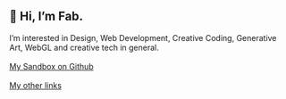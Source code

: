 ## 👋 Hi, I’m Fab.
I’m interested in Design, Web Development, Creative Coding, Generative Art, WebGL and creative tech in general. <br><br>
[My Sandbox on Github](https://fabcreative.github.io/)<br><br>
[My other links](https://linktr.ee/fabioardemagni)

<!---
fabcreative/fabcreative is a ✨ special ✨ repository because its `README.md` (this file) appears on your GitHub profile.
You can click the Preview link to take a look at your changes.
--->

